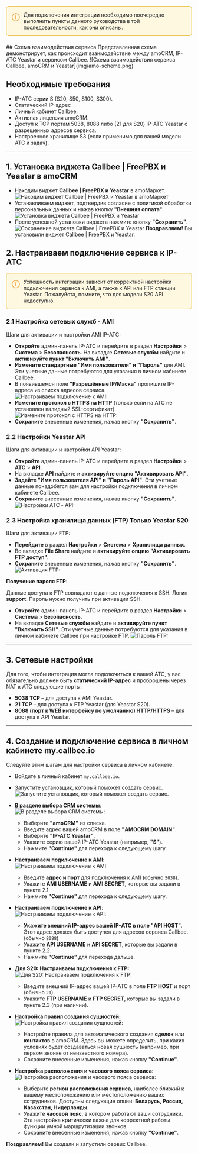 <div style="border: 1px solid #e0a800; background-color: #fff8e1; padding: 1em; border-radius: 0.5em; margin-bottom: 1.5em;">
  <div style="display: flex; align-items: flex-start;">
    <div style="color: #f0ad4e; font-weight: bold; font-size: 1.5em; margin-right: 0.5em; line-height: 1.2;">
      &#9432;
    </div>
    <div style="flex-grow: 1;">
      <p style="margin: 0; padding: 0;">
        Для подключения интеграции необходимо поочередно выполнить пункты данного руководства в той последовательности, как они описаны.
      </p>
      <!-- Если нужна ссылка, добавьте ее здесь -->
    </div>
  </div>
</div>
## Схема взаимодействия сервиса
Представленная схема демонстрирует, как происходит взаимодействие между amoCRM, IP-АТС Yeastar и сервисом Callbee.
![Схема взаимодействия сервиса Callbee, amoCRM и Yeastar](img/amo-scheme.png)

## Необходимые требования
*   IP-АТС серии S (S20, S50, S100, S300).
*   Статический IP-адрес
*   Личный кабинет Callbee.
*   Активная лицензия amoCRM.
*   Доступ к TCP портам 5038, 8088 либо (21 для S20) IP-АТС Yeastar с разрешенных адресов сервиса.
*   Настроенное хранилище S3 (если применимо для вашей модели АТС и задач).
---
## 1. Установка виджета Callbee | FreePBX и Yeastar в amoCRM
*  Находим виджет **Callbee | FreePBX и Yeastar** в amoМаркет.
    ![Находим виджет Callbee | FreePBX и Yeastar в amoМаркет](img/callbee-amo-install.png)
*  Устанавливаем виджет, подтвердив согласие с политикой обработки персональных данных и нажав кнопку **"Внешняя оплата"**.
    ![Установка виджета Callbee | FreePBX и Yeastar](img/callbee-amo-install-widget.png)
*  После успешной установки виджета нажмите кнопку **"Сохранить"**.
    ![Сохранение виджета Callbee | FreePBX и Yeastar](img/callbee-amo-install-save.png)
**Поздравляем!** Вы установили виджет Callbee | FreePBX и Yeastar.
## 2. Настраиваем подключение сервиса к IP-АТС
<div style="border: 1px solid #e0a800; background-color: #fff8e1; padding: 1em; border-radius: 0.5em; margin-bottom: 1.5em;">
  <div style="display: flex; align-items: flex-start;">
    <div style="color: #f0ad4e; font-weight: bold; font-size: 1.5em; margin-right: 0.5em; line-height: 1.2;">
      &#9432;
    </div>
    <div style="flex-grow: 1;">
      <p style="margin: 0; padding: 0;">
        Успешность интеграции зависит от корректной настройки подключения сервиса к AMI, а также к API или FTP станции Yeastar. Пожалуйста, помните, что для модели S20 API недоступно.
      </p>
    </div>
  </div>
</div>

### 2.1 Настройка сетевых служб - AMI

Шаги для активации и настройки AMI IP-ATC:

-  **Откройте** админ-панель IP-АТС и перейдите в раздел **Настройки** &gt; **Система** &gt; **Безопасность**.
  На вкладке **Сетевые службы** найдите и **активируйте пункт "Включить AMI"**.
-  **Измените стандартные "Имя пользователя" и "Пароль"** для AMI. Эти учетные данные потребуются для указания в личном кабинете Callbee.
-  В появившемся поле **"Разрешённые IP/Маска"** пропишите IP-адреса из списка адресов сервиса.
    ![Настраиваем подключение к AMI:](img/amo-ami-s.png)
-  **Измените протокол с HTTPS на HTTP** (только если на АТС не установлен валидный SSL-сертификат).
    ![Измените протокол с HTTPS на HTTP:](img/amo-ami-http-s.png)
-  **Сохраните** внесенные изменения, нажав кнопку **"Сохранить"**.
### 2.2 Настройки Yeastar API

Шаги для активации и настройки API Yeastar:

-  **Откройте** админ-панель IP-АТС и перейдите в раздел **Настройки** &gt; **АТС** &gt; **API**.
-  На вкладке **API** найдите и **активируйте опцию "Активировать API"**.
-  **Задайте "Имя пользователя API" и "Пароль API"**. Эти учетные данные понадобятся вам для настройки подключения в личном кабинете Callbee.
-  **Сохраните** внесенные изменения, нажав кнопку **"Сохранить"**.
    ![Настройки АТС - API:](img/amo-api-s.png)
### 2.3 Настройка хранилища данных (FTP) **Только Yeastar S20**

Шаги для активации FTP:

-  **Перейдите** в раздел **Настройки** &gt; **Система** &gt; **Хранилища данных**.
-  Во вкладке **File Share** найдите и **активируйте опцию "Активировать FTP доступ"**.
-  **Сохраните** внесенные изменения, нажав кнопку **"Сохранить"**.
    ![Активация FTP:](img/amo-ftp-activate-s.png)

**Получение пароля FTP**:

Данные доступа к FTP совпадают с данные подключения к SSH. Логин **support**.
Пароль нужно получить при активации SSH. 

-  **Откройте** админ-панель IP-АТС и перейдите в раздел **Настройки** &gt; **Система** &gt; **Безопасность**.
- На вкладке **Сетевые службы** найдите и **активируйте пункт "Включить SSH"**. Эти учетные данные потребуются для указания в личном кабинете Callbee при настройке FTP.
    ![Пароль FTP:](img/amo-ftp-pass-s.png)
---
## 3. Сетевые настройки
Для того, чтобы интеграция могла подключиться к вашей АТС, у вас обязательно должен быть **статический IP-адрес** и проброшены через NAT к АТС следующие порты:

-   **5038 TCP** – для доступа к AMI Yeastar.
-   **21 TCP** – для доступа к FTP Yeastar (для Yeastar S20).
-   **8088 (порт к WEB интерфейсу по умолчанию) HTTP/HTTPS** – для доступа к API Yeastar.
---
## 4. Создание и подключение сервиса в личном кабинете my.callbee.io
Следуйте этим шагам для настройки сервиса в личном кабинете:

-  Войдите в личный кабинет `my.callbee.io`.
-  Запустите установщик, который поможет создать сервис.
    ![Запустите установщик, который поможет создать сервис.](img/create-callbee.png)
-  **В разделе выбора CRM системы**:
    ![В разделе выбора CRM системы:](img/amo-mycallbee-step1-s.png)
    *   Выберите **"amoCRM"** из списка.
    *   Введите адрес вашей amoCRM в поле **"AMOCRM DOMAIN"**.
    *   Выберите **"IP-ATC Yeastar"**.
    *   Укажите серию вашей IP-АТС Yeastar (например, **"S"**).
    *   Нажмите **"Continue"** для перехода к следующему шагу.
-  **Настраиваем подключение к AMI**:
    ![Настраиваем подключение к AMI:](img/amo-mycallbee-step2-s.png)
    *   Введите **адрес и порт** для подключения к AMI (обычно `5038`).
    *   Укажите **AMI USERNAME** и **AMI SECRET**, которые вы задали в пункте 2.1.
    *   Нажмите **"Continue"** для перехода к следующему шагу.
-  **Настраиваем подключение к API**:
    ![Настраиваем подключение к API:](img/amo-mycallbee-step3-api-s.png)
    *   **Укажите внешний IP-адрес вашей IP-АТС в поле "API HOST"**. Этот адрес должен быть доступен для адресов сервиса Callbee. (обычно `8088`)
    *   Укажите **API USERNAME** и **API SECRET**, которые вы задали в пункте 2.2.
    *   Нажмите **"Continue"** для перехода дальше.
-  **Для S20: Настраиваем подключения к FTP:**:
  ![Для S20: Настраиваем подключения к FTP:](img/amo-mycallbee-step3-ftp-s.png)
    *   Введите внешний IP-адрес вашей IP-АТС в поле **FTP HOST**  и порт (обычно `21`). 
    *   Укажите **FTP USERNAME** и **FTP SECRET**, которые вы задали в пункте 2.3 (при наличии).

-  **Настройка правил создания сущностей:**
  ![Настройка правил создания сущностей:](img/amo-mycallbee-step4-s.png)
    * Настройте правила для автоматического создания **сделок** или **контактов** в amoCRM. Здесь вы можете определить, при каких условиях будет создаваться новая сущность (например, при первом звонке от неизвестного номера).
    *   Сохраните внесенные изменения, нажав кнопку **"Continue"**.

-  **Настройка расположения и часового пояса сервиса:**
  ![Настройка расположения и часового пояса сервиса:](img/amo-mycallbee-step5-s.png)

    *  Выберите **регион расположения сервиса**, наиболее близкий к вашему местоположению или местоположению ваших сотрудников. Доступны следующие опции: **Беларусь, Россия, Казахстан, Нидерланды**.
    * Укажите **часовой пояс**, в котором работают ваши сотрудники. Эта настройка критически важна для корректной работы функции умной маршрутизации звонков.
    *   Сохраните внесенные изменения, нажав кнопку **"Continue"**.

**Поздравляем!** Вы создали и запустили сервис  Callbee.



[def]: img/amo
